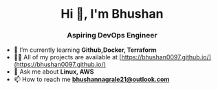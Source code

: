 <h1 align="center">Hi 👋, I'm Bhushan</h1>
<h3 align="center">Aspiring DevOps Engineer</h3>

- 🌱 I’m currently learning **Github,Docker, Terraform**
- 👨‍💻 All of my projects are available at [https://bhushan0097.github.io/](https://bhushan0097.github.io/)
- 💬 Ask me about **Linux, AWS**
- 📫 How to reach me **bhushannagrale21@outlook.com**  






